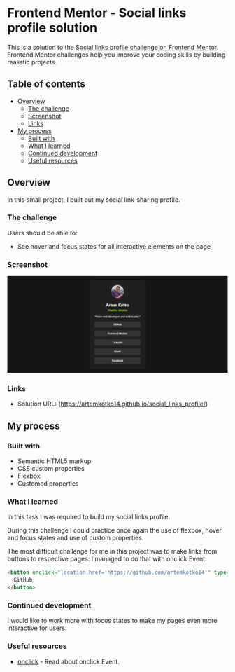 # Frontend Mentor - Social links profile solution

This is a solution to the [Social links profile challenge on Frontend Mentor](https://www.frontendmentor.io/challenges/social-links-profile-UG32l9m6dQ). Frontend Mentor challenges help you improve your coding skills by building realistic projects.

## Table of contents

- [Overview](#overview)
  - [The challenge](#the-challenge)
  - [Screenshot](#screenshot)
  - [Links](#links)
- [My process](#my-process)
  - [Built with](#built-with)
  - [What I learned](#what-i-learned)
  - [Continued development](#continued-development)
  - [Useful resources](#useful-resources)

## Overview

In this small project, I built out my social link-sharing profile.

### The challenge

Users should be able to:

- See hover and focus states for all interactive elements on the page

### Screenshot

![](./result.png)

### Links

- Solution URL: (https://artemkotko14.github.io/social_links_profile/)

## My process

### Built with

- Semantic HTML5 markup
- CSS custom properties
- Flexbox
- Customed properties

### What I learned

In this task I was required to build my social links profile.

During this challenge I could practice once again the use of flexbox, hover and focus states and use of custom properties.

The most difficult challenge for me in this project was to make links from buttons to respective pages.
I managed to do that with onclick Event:

```html
<button onclick="location.href='https://github.com/artemkotko14'" type="button">
  GitHub
</button>
```

### Continued development

I would like to work more with focus states to make my pages even more interactive for users.

### Useful resources

- [onclick](https://www.w3schools.com/jsref/event_onclick.asp) - Read about onclick Event.
